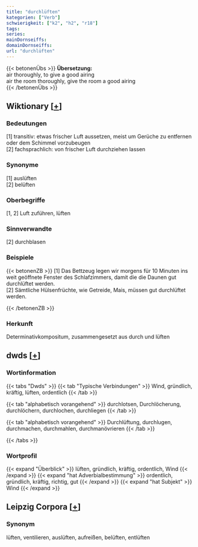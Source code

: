 ```yaml
---
title: "durchlüften"
kategorien: ["Verb"]
schwierigkeit: ["k2", "h2", "r18"]
tags:
series:
mainDornseiffs:
domainDornseiffs:
url: "durchlüften"
---
```


{{< betonenÜbs >}}
**Übersetzung:**  
air thoroughly, to give a good airing  
air the room thoroughly, give the room a good airing  
{{< /betonenÜbs >}}

## Wiktionary [[+](https://de.wiktionary.org/wiki/durchlüften)]

### Bedeutungen
[1] transitiv: etwas frischer Luft aussetzen, meist um Gerüche zu entfernen oder dem Schimmel vorzubeugen  
[2] fachsprachlich: von frischer Luft durchziehen lassen  

### Synonyme
[1] auslüften  
[2] belüften  

### Oberbegriffe
[1, 2] Luft zuführen, lüften  

### Sinnverwandte
[2] durchblasen  

### Beispiele
{{< betonenZB >}}
[1] Das Bettzeug legen wir morgens für 10 Minuten ins weit geöffnete Fenster des Schlafzimmers, damit die die Daunen gut durchlüftet werden.  
[2] Sämtliche Hülsenfrüchte, wie Getreide, Mais, müssen gut durchlüftet werden.  

{{< /betonenZB >}}
### Herkunft
Determinativkompositum, zusammengesetzt aus durch und lüften  



## dwds [[+](https://www.dwds.de/wb/durchlüften)]

### Wortinformation
{{< tabs "Dwds" >}}
{{< tab "Typische Verbindungen" >}}
Wind, gründlich, kräftig, lüften, ordentlich
{{< /tab >}}

{{< tab "alphabetisch vorangehend" >}}
durchlotsen, Durchlöcherung, durchlöchern, durchlochen, durchliegen
{{< /tab >}}

{{< tab "alphabetisch vorangehend" >}}
Durchlüftung, durchlugen, durchmachen, durchmahlen, durchmanövrieren
{{< /tab >}}

{{< /tabs >}}

### Wortprofil
{{< expand "Überblick" >}} lüften, gründlich, kräftig, ordentlich, Wind {{< /expand >}}
{{< expand "hat Adverbialbestimmung" >}} ordentlich, gründlich, kräftig, richtig, gut {{< /expand >}}
{{< expand "hat Subjekt" >}} Wind {{< /expand >}}

## Leipzig Corpora [[+](https://corpora.uni-leipzig.de/en/res?word=durchlüften&corpusId=deu_newscrawl-public_2018)]


### Synonym
lüften, ventilieren, auslüften, aufreißen, belüften, entlüften

